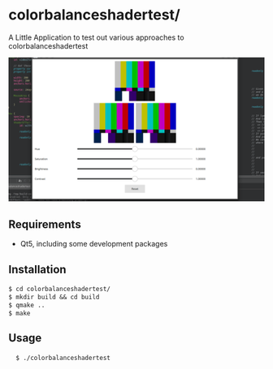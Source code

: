# colorbalanceshadertest/

A Little Application to test out various approaches to colorbalanceshadertest

![Color Balance Shader Test](colorbalanceshadertest.gif)

## Requirements

* Qt5, including some development packages

## Installation

    $ cd colorbalanceshadertest/
    $ mkdir build && cd build
    $ qmake ..
    $ make

## Usage
```
  $ ./colorbalanceshadertest
```
